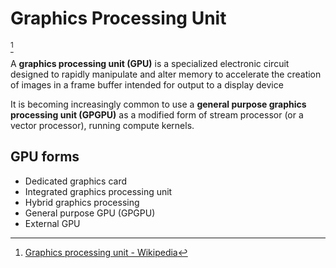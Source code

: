 # Graphics Processing Unit
[^wiki]

A **graphics processing unit (GPU)** is a specialized electronic circuit designed to rapidly manipulate and alter memory to accelerate the creation of images in a frame buffer intended for output to a display device

It is becoming increasingly common to use a **general purpose graphics processing unit (GPGPU)** as a modified form of stream processor (or a vector processor), running compute kernels.

[^wiki]: [Graphics processing unit - Wikipedia](https://en.wikipedia.org/wiki/Graphics_processing_unit)

## GPU forms
- Dedicated graphics card
- Integrated graphics processing unit
- Hybrid graphics processing
- General purpose GPU (GPGPU)
- External GPU
